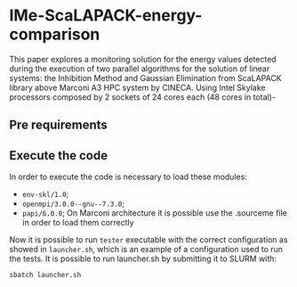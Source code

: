 # IMe-ScaLAPACK-energy-comparison
This paper explores a monitoring solution for the energy values detected during the execution of two parallel algorithms for the solution of linear systems: the Inhibition Method and Gaussian Elimination from ScaLAPACK library above Marconi A3 HPC system by CINECA. Using Intel Skylake processors composed by 2 sockets of 24 cores each (48 cores in total)-
## Pre requirements

## Execute the code
In order to execute the code is necessary to load these modules:
- `env-skl/1.0`;
- `openmpi/3.0.0--gnu--7.3.0`;
- `papi/6.0.0`;
On Marconi architecture it is possible use the .sourceme file in order to load them correctly

Now it is possible to run `tester` executable with the correct configuration as showed in `launcher.sh`,  which is an example of a configuration used to run the tests. 
It is possible to run launcher.sh by submitting it to SLURM with:

```sbatch launcher.sh```

